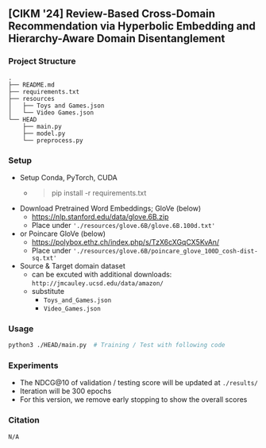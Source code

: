## [CIKM '24] Review-Based Cross-Domain Recommendation via Hyperbolic Embedding and Hierarchy-Aware Domain Disentanglement

### Project Structure

```
.
├── README.md
├── requirements.txt
├── resources
│   ├── Toys and Games.json
│   └── Video Games.json
└── HEAD
    ├── main.py
    ├── model.py
    └── preprocess.py
```

### Setup

- Setup Conda, PyTorch, CUDA
  - > pip install -r requirements.txt
- Download Pretrained Word Embeddings; GloVe (below)
  - https://nlp.stanford.edu/data/glove.6B.zip
  - Place under `'./resources/glove.6B/glove.6B.100d.txt'`
- or Poincare GloVe (below)
  - https://polybox.ethz.ch/index.php/s/TzX6cXGqCX5KvAn/
  - Place under `'./resources/glove.6B/poincare_glove_100D_cosh-dist-sq.txt'`
- Source & Target domain dataset
  - can be excuted with additional downloads: `http://jmcauley.ucsd.edu/data/amazon/`
  - substitute
    - `Toys_and_Games.json`
    - `Video_Games.json`

### Usage

```bash
python3 ./HEAD/main.py  # Training / Test with following code
```

### Experiments

- The NDCG@10 of validation / testing score will be updated at `./results/`
- Iteration will be 300 epochs
- For this version, we remove early stopping to show the overall scores

### Citation

```
N/A
```
